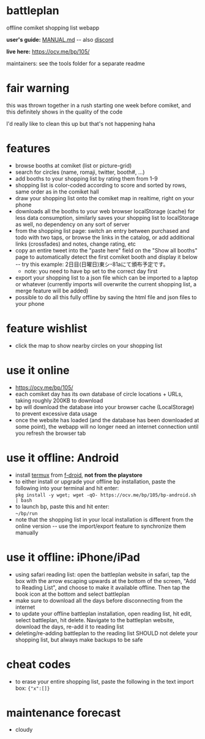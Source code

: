 # battleplan
offline comiket shopping list webapp

**user's guide:** [MANUAL.md](MANUAL.md) -- also [discord](https://discord.gg/QhVWUs3)

**live here:** https://ocv.me/bp/105/

maintainers: see the tools folder for a separate readme

# fair warning
this was thrown together in a rush starting one week before comiket, and this definitely shows in the quality of the code

I'd really like to clean this up but that's not happening haha

# features
* browse booths at comiket (list or picture-grid)
* search for circles (name, romaji, twitter, booth#, ...)
* add booths to your shopping list by rating them from 1-9
* shopping list is color-coded according to score and sorted by rows, same order as in the comiket hall
* draw your shopping list onto the comiket map in realtime, right on your phone
* downloads all the booths to your web browser localStorage (cache) for less data consumption, similarly saves your shopping list to localStorage as well, no dependency on any sort of server
* from the shopping list page: switch an entry between purchased and todo with two taps, or browse the links in the catalog, or add additional links (crossfades) and notes, change rating, etc
* copy an entire tweet into the "paste here" field on the "Show all booths" page to automatically detect the first comiket booth and display it below -- try this example: 2日目(日曜日)東シ-81aにて頒布予定です。
  * note: you need to have bp set to the correct day first
* export your shopping list to a json file which can be imported to a laptop or whatever (currently imports will overwrite the current shopping list, a merge feature will be added)
* possible to do all this fully offline by saving the html file and json files to your phone

# feature wishlist
* click the map to show nearby circles on your shopping list

# use it online
* https://ocv.me/bp/105/
* each comiket day has its own database of circle locations + URLs, taking roughly 200KB to download
* bp will download the database into your browser cache (LocalStorage) to prevent excessive data usage
* once the website has loaded (and the database has been downloaded at some point), the webapp will no longer need an internet connection until you refresh the browser tab

# use it offline: Android
* install [termux](https://termux.com/) from [f-droid](https://f-droid.org/), **not from the playstore**
* to either install or upgrade your offline bp installation, paste the following into your terminal and hit enter:  
  `pkg install -y wget; wget -qO- https://ocv.me/bp/105/bp-android.sh | bash`
* to launch bp, paste this and hit enter:  
  `~/bp/run`
* note that the shopping list in your local installation is different from the online version -- use the import/export feature to synchronize them manually

# use it offline: iPhone/iPad
* using safari reading list: open the battleplan website in safari, tap the box with the arrow escaping upwards at the bottom of the screen, "Add to Reading List", and choose to make it available offline. Then tap the book icon at the bottom and select battleplan
* make sure to download all the days before disconnecting from the internet
* to update your offline battleplan installation, open reading list, hit edit, select battleplan, hit delete. Navigate to the battleplan website, download the days, re-add it to reading list
* deleting/re-adding battleplan to the reading list SHOULD not delete your shopping list, but always make backups to be safe

# cheat codes
* to erase your entire shopping list, paste the following in the text import box: `{"x":[]}`

# maintenance forecast
* cloudy
